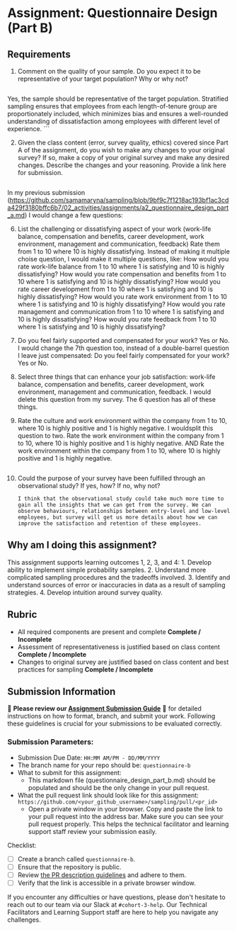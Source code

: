 # Assignment: Questionnaire Design (Part B)

## Requirements
1. Comment on the quality of your sample. Do you expect it to be representative of your target population? Why or why not?

    ```
Yes, the sample should be representative of the target population. Stratified sampling ensures that employees from each length-of-tenure group are proportionately included, which minimizes bias and ensures a well-rounded understanding of dissatisfaction among employees with different level of experience. 
    ```

2. Given the class content (error, survey quality, ethics) covered since Part A of the assignment, do you wish to make any changes to your original survey? If so, make a copy of your original survey and make any desired changes. Describe the changes and your reasoning. Provide a link here for submission.

    ```
In my previous submission (https://github.com/samamaryna/sampling/blob/9bf9c7f1218ac193bf1ac3cda429f3180bffc6b7/02_activities/assignments/a2_questionnaire_design_part_a.md) I would change a few questions: 

6. List the challenging or dissatisfying aspect of your work (work-life balance, compensation and benefits, career development, work environment, management and communication, feedback) Rate them from 1 to 10 where 10 is highly dissatisfying. 
Instead of making it multiple choise question, I would make it multiple questions, like: 
How would you rate work-life balance from 1 to 10 where 1 is satisfying and 10 is highly dissatisfying?
How would you rate compensation and benefits from 1 to 10 where 1 is satisfying and 10 is highly dissatisfying?
How would you rate career development from 1 to 10 where 1 is satisfying and 10 is highly dissatisfying?
How would you rate work environment from 1 to 10 where 1 is satisfying and 10 is highly dissatisfying?
How would you rate management and communication from 1 to 10 where 1 is satisfying and 10 is highly dissatisfying?
How would you rate feedback from 1 to 10 where 1 is satisfying and 10 is highly dissatisfying?


7. Do you feel fairly supported and compensated for your work? Yes or No. 
I would change the 7th question too, instead of a double-barrel question I leave just compensated:
Do you feel fairly compensated for your work? Yes or No. 


8. Select three things that can enhance your job satisfaction: work-life balance, compensation and benefits, career development, work environment, management and communication, feedback. 
I would delete this question from my survey. The 6 question has all of these things. 

10. Rate the culture and work environment within the company from 1 to 10, where 10 is highly positive and 1 is highly negative. 
I wouldsplit this question to two. 
Rate the work environment within the company from 1 to 10, where 10 is highly positive and 1 is highly negative. 
AND
Rate the work environment within the company from 1 to 10, where 10 is highly positive and 1 is highly negative. 
    ```

3. Could the purpose of your survey have been fulfilled through an observational study? If yes, how? If no, why not?

    ```
   I think that the observational study could take much more time to gain all the insights that we can get from the survey. We can observe behaviours, relationships between entry-level and low-level employees, but survey will get us more details about how we can improve the satisfaction and retention of these employees. 
    ```

## Why am I doing this assignment?

This assignment supports learning outcomes 1, 2, 3, and 4:
	1.	Develop ability to implement simple probability samples.
	2.	Understand more complicated sampling procedures and the tradeoffs involved.
	3.	Identify and understand sources of error or inaccuracies in data as a result of sampling strategies.
	4.	Develop intuition around survey quality.

## Rubric

-	All required components are present and complete **Complete / Incomplete**
-	Assessment of representativeness is justified based on class content **Complete / Incomplete**
-	Changes to original survey are justified based on class content and best practices for sampling **Complete / Incomplete**

## Submission Information

🚨 **Please review our [Assignment Submission Guide](https://github.com/UofT-DSI/onboarding/blob/main/onboarding_documents/submissions.md)** 🚨 for detailed instructions on how to format, branch, and submit your work. Following these guidelines is crucial for your submissions to be evaluated correctly.

### Submission Parameters:
* Submission Due Date: `HH:MM AM/PM - DD/MM/YYYY`
* The branch name for your repo should be: `questionnaire-b`
* What to submit for this assignment:
    * This markdown file (questionnaire_design_part_b.md) should be populated and should be the only change in your pull request.
* What the pull request link should look like for this assignment: `https://github.com/<your_github_username>/sampling/pull/<pr_id>`
    * Open a private window in your browser. Copy and paste the link to your pull request into the address bar. Make sure you can see your pull request properly. This helps the technical facilitator and learning support staff review your submission easily.

Checklist:
- [ ] Create a branch called `questionnaire-b`.
- [ ] Ensure that the repository is public.
- [ ] Review [the PR description guidelines](https://github.com/UofT-DSI/onboarding/blob/main/onboarding_documents/submissions.md#guidelines-for-pull-request-descriptions) and adhere to them.
- [ ] Verify that the link is accessible in a private browser window.

If you encounter any difficulties or have questions, please don't hesitate to reach out to our team via our Slack at `#cohort-3-help`. Our Technical Facilitators and Learning Support staff are here to help you navigate any challenges.

